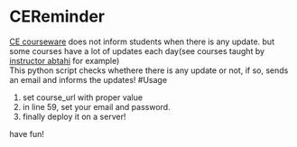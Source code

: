 # CEReminder
<a href="http://ce.sharif.edu/programs-and-courses/">CE courseware</a> does not inform students when there is any update.
but some courses have a lot of updates each day(see courses taught by <a href="http://sharif.edu/~abtahi/">instructor abtahi</a> for example)
<br/>
This python script checks whethere there is any update or not, if so, sends an email and informs the updates!
#Usage
1. set course_url with proper value
2. in line 59, set your email and password.
3. finally deploy it on a server!


have fun!
